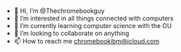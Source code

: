 - 👋 Hi, I’m @Thechromebookguy
- 👀 I’m interested in all things connected with computers
- 🌱 I’m currently learning computer science with the OU
- 💞️ I’m looking to collaborate on anything
- 📫 How to reach me chromebookibm@icloud.com

<!---
Thechromebookguy/Thechromebookguy is a ✨ special ✨ repository because its `README.md` (this file) appears on your GitHub profile.
You can click the Preview link to take a look at your changes.
--->
